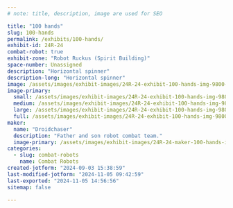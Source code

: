 ```yaml
---
# note: title, description, image are used for SEO

title: "100 hands"
slug: 100-hands
permalink: /exhibits/100-hands/
exhibit-id: 24R-24
combat-robot: true
exhibit-zone: "Robot Ruckus (Spirit Building)"
space-number: Unassigned
description: "Horizontal spinner"
description-long: "Horizontal spinner"
image: /assets/images/exhibit-images/24R-24-exhibit-100-hands-img-9800-large.JPEG
image-primary: 
  small: /assets/images/exhibit-images/24R-24-exhibit-100-hands-img-9800-small.JPEG
  medium: /assets/images/exhibit-images/24R-24-exhibit-100-hands-img-9800-medium.JPEG
  large: /assets/images/exhibit-images/24R-24-exhibit-100-hands-img-9800-large.JPEG
  full: /assets/images/exhibit-images/24R-24-exhibit-100-hands-img-9800-full.JPEG
maker: 
  name: "Droidchaser"
  description: "Father and son robot combat team."
  image-primary: /assets/images/exhibit-images/24R-24-maker-100-hands-img-9798-medium.JPEG
categories: 
  - slug: combat-robots
    name: Combat Robots
created-jotform: "2024-09-03 15:38:59"
last-modified-jotform: "2024-11-05 09:42:59"
last-exported: "2024-11-05 14:56:56"
sitemap: false

---
```

